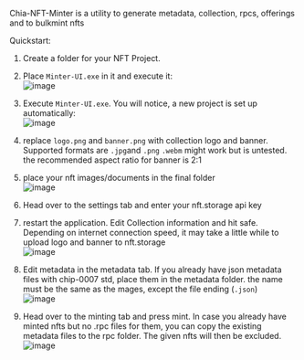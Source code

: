 Chia-NFT-Minter is a utility to generate metadata, collection, rpcs, offerings and to bulkmint nfts

Quickstart:
1. Create a folder for your NFT Project.
2. Place `Minter-UI.exe` in it and execute it:  
![image](https://user-images.githubusercontent.com/117320700/205461679-4bbe5f16-3999-4649-a5a5-43c01e41b894.png)

3. Execute `Minter-UI.exe`. You will notice, a new project is set up automatically:  
![image](https://user-images.githubusercontent.com/117320700/205461699-92f9c15c-0667-4ad1-8920-68aebe32405b.png)

4. replace `logo.png` and `banner.png` with collection logo and banner. Supported formats are `.jpg`and `.png` `.webm` might work but is untested.
the recommended aspect ratio for banner is 2:1

5. place your nft images/documents in the final folder  
![image](https://user-images.githubusercontent.com/117320700/205461905-11adbacc-d334-4992-9d48-0b5833de68b7.png)

6. Head over to the settings tab and enter your nft.storage api key

7. restart the application. Edit Collection information and hit safe. Depending on internet connection speed, it may take a little while to upload logo and banner to nft.storage  
![image](https://user-images.githubusercontent.com/117320700/205461888-673349a1-8ca5-4b18-b938-f4e1c1033a8f.png)

8. Edit metadata in the metadata tab. If you already have json metadata files with chip-0007 std, place them in the metadata folder. the name must be the same as the mages, except the file ending (`.json`)  
![image](https://user-images.githubusercontent.com/117320700/205461922-4f78b6a9-2d70-4e5a-b4a2-04fbaf1627df.png)

9. Head over to the minting tab and press mint. In case you already have minted nfts but no .rpc files for them, you can copy the existing metadata files to the rpc folder. The given nfts will then be excluded.  
![image](https://user-images.githubusercontent.com/117320700/205461960-6e392402-9c57-4fe1-b8d6-7fc568e05364.png)
